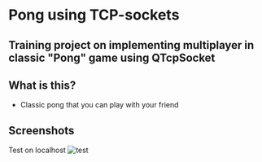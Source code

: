 # Pong using TCP-sockets

## Training project on implementing multiplayer in classic "Pong" game using QTcpSocket

## What is this?
* Classic pong that you can play with your friend

## Screenshots

Test on localhost
![test](https://repository-images.githubusercontent.com/239277688/79fd0480-4b3b-11ea-9296-e8e766dbf871)
